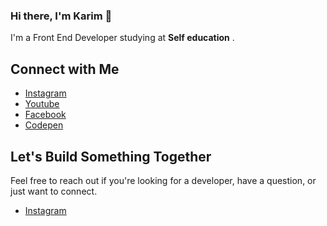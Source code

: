 
### Hi there, I'm Karim 👋
I'm a Front End Developer studying at <strong>Self education</strong> .



## Connect with Me
- [Instagram](https://www.instagram.com/karimcoda/) <br/>
- [Youtube](https://www.youtube.com/channel/UC4K13feyvHML3JU5G6slgYw) <br/>
- [Facebook](https://www.facebook.com/karim.coda99/) <br/>
- [Codepen](https://codepen.io/karim-coda)

## Let's Build Something Together
Feel free to reach out if you're looking for a developer, have a question, or just want to connect.
- [Instagram](https://www.instagram.com/karimcoda/) 

<!--
**karimcoda/karimcoda** is a ✨ _special_ ✨ repository because its `README.md` (this file) appears on your GitHub profile.

Here are some ideas to get you started:

- 🔭 I’m currently working on ...
- 🌱 I’m currently learning ...
- 👯 I’m looking to collaborate on ...
- 🤔 I’m looking for help with ...
- 💬 Ask me about ...
- 📫 How to reach me: ...
- 😄 Pronouns: ...
- ⚡ Fun fact: ...
-->
